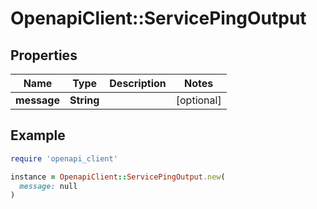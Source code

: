 # OpenapiClient::ServicePingOutput

## Properties

| Name | Type | Description | Notes |
| ---- | ---- | ----------- | ----- |
| **message** | **String** |  | [optional] |

## Example

```ruby
require 'openapi_client'

instance = OpenapiClient::ServicePingOutput.new(
  message: null
)
```

